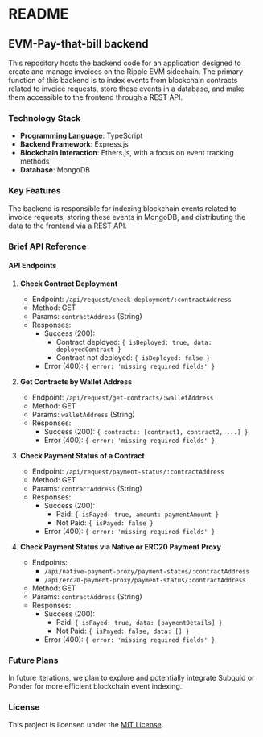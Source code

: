 # README

## EVM-Pay-that-bill backend

This repository hosts the backend code for an application designed to create and manage invoices on the Ripple EVM sidechain. The primary function of this backend is to index events from blockchain contracts related to invoice requests, store these events in a database, and make them accessible to the frontend through a REST API.

### Technology Stack

- **Programming Language**: TypeScript
- **Backend Framework**: Express.js
- **Blockchain Interaction**: Ethers.js, with a focus on event tracking methods
- **Database**: MongoDB

### Key Features

The backend is responsible for indexing blockchain events related to invoice requests, storing these events in MongoDB, and distributing the data to the frontend via a REST API.


### Brief API Reference

#### API Endpoints

1. **Check Contract Deployment**
   - Endpoint: `/api/request/check-deployment/:contractAddress`
   - Method: GET
   - Params: `contractAddress` (String)
   - Responses:
     - Success (200): 
       - Contract deployed: `{ isDeployed: true, data: deployedContract }`
       - Contract not deployed: `{ isDeployed: false }`
     - Error (400): `{ error: 'missing required fields' }`

2. **Get Contracts by Wallet Address**
   - Endpoint: `/api/request/get-contracts/:walletAddress`
   - Method: GET
   - Params: `walletAddress` (String)
   - Responses:
     - Success (200): `{ contracts: [contract1, contract2, ...] }`
     - Error (400): `{ error: 'missing required fields' }`

3. **Check Payment Status of a Contract**
   - Endpoint: `/api/request/payment-status/:contractAddress`
   - Method: GET
   - Params: `contractAddress` (String)
   - Responses:
     - Success (200):
       - Paid: `{ isPayed: true, amount: paymentAmount }`
       - Not Paid: `{ isPayed: false }`
     - Error (400): `{ error: 'missing required fields' }`

4. **Check Payment Status via Native or ERC20 Payment Proxy**
   - Endpoints:
     - `/api/native-payment-proxy/payment-status/:contractAddress`
     - `/api/erc20-payment-proxy/payment-status/:contractAddress`
   - Method: GET
   - Params: `contractAddress` (String)
   - Responses:
     - Success (200):
       - Paid: `{ isPayed: true, data: [paymentDetails] }`
       - Not Paid: `{ isPayed: false, data: [] }`
     - Error (400): `{ error: 'missing required fields' }`

### Future Plans

In future iterations, we plan to explore and potentially integrate Subquid or Ponder for more efficient blockchain event indexing.

### License

This project is licensed under the [MIT License](LICENSE).
